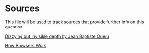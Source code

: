 Sources
=====================

This file will be used to track sources that provide further info on this question. 

[Dizzying but invisible depth by Jean Baptiste Queru](https://plus.google.com/+JeanBaptisteQueru/posts/dfydM2Cnepe)

[How Browsers Work](http://www.html5rocks.com/en/tutorials/internals/howbrowserswork/)

